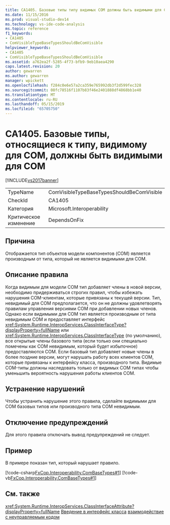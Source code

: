```yaml
---
title: CA1405. Базовые типы типу видимых COM должны быть видимыми для COM | Документация Майкрософт
ms.date: 11/15/2016
ms.prod: visual-studio-dev14
ms.technology: vs-ide-code-analysis
ms.topic: reference
f1_keywords:
- CA1405
- ComVisibleTypeBaseTypesShouldBeComVisible
helpviewer_keywords:
- CA1405
- ComVisibleTypeBaseTypesShouldBeComVisible
ms.assetid: a762ea2f-5285-4f73-bfb9-9eb10aea4290
caps.latest.revision: 20
author: gewarren
ms.author: gewarren
manager: wpickett
ms.openlocfilehash: f284c0e6e57a2ca359e765992db3f2d599fec328
ms.sourcegitcommit: 08fc78516f1107b83f46e2401888df4868bb1e40
ms.translationtype: MT
ms.contentlocale: ru-RU
ms.lasthandoff: 05/15/2019
ms.locfileid: "65705750"
---
```

# <a name="ca1405-com-visible-type-base-types-should-be-com-visible"></a>CA1405. Базовые типы, относящиеся к типу, видимому для COM, должны быть видимыми для COM
[!INCLUDE[vs2017banner](../includes/vs2017banner.md)]

|||
|-|-|
|TypeName|ComVisibleTypeBaseTypesShouldBeComVisible|
|CheckId|CA1405|
|Категория|Microsoft.Interoperability|
|Критическое изменение|DependsOnFix|

## <a name="cause"></a>Причина
 Отображается тип объектов модели компонентов (COM) является производным от типа, который не является видимыми для COM.

## <a name="rule-description"></a>Описание правила
 Когда видимым для модели COM тип добавляет члены в новой версии, необходимо придерживаться строгих правил, чтобы избежать нарушения COM-клиентам, которые привязаны к текущей версии. Тип, невидимый для COM предполагается, что он не должны удовлетворять правилам управления версиями COM при добавлении новых членов. Однако если видимыми для COM тип является производным от типа невидимым COM и предоставляет интерфейс <xref:System.Runtime.InteropServices.ClassInterfaceType?displayProperty=fullName> или <xref:System.Runtime.InteropServices.ClassInterfaceType> (по умолчанию), все открытые члены базового типа (если только они специально помечены как COM невидимым, который будет избыточное) предоставляются COM. Если базовый тип добавляет новые члены в более поздние версии, могут нарушать работу всех клиентов COM, которые привязаны к интерфейсу класса, производного типа. Видимые COM-типы должны наследовать только от видимых COM типах чтобы уменьшить вероятность нарушения работы клиентов COM.

## <a name="how-to-fix-violations"></a>Устранение нарушений
 Чтобы устранить нарушение этого правила, сделайте видимыми для COM базовых типов или производного типа COM невидимым.

## <a name="when-to-suppress-warnings"></a>Отключение предупреждений
 Для этого правила отключать вывод предупреждений не следует.

## <a name="example"></a>Пример
 В примере показан тип, который нарушает правило.

 [!code-csharp[FxCop.Interoperability.ComBaseTypes#1](../snippets/csharp/VS_Snippets_CodeAnalysis/FxCop.Interoperability.ComBaseTypes/cs/FxCop.Interoperability.ComBaseTypes.cs#1)]
 [!code-vb[FxCop.Interoperability.ComBaseTypes#1](../snippets/visualbasic/VS_Snippets_CodeAnalysis/FxCop.Interoperability.ComBaseTypes/vb/FxCop.Interoperability.ComBaseTypes.vb#1)]

## <a name="see-also"></a>См. также
 <xref:System.Runtime.InteropServices.ClassInterfaceAttribute?displayProperty=fullName> [Введение в интерфейс класса](https://msdn.microsoft.com/733c0dd2-12e5-46e6-8de1-39d5b25df024) [взаимодействие с неуправляемым кодом](https://msdn.microsoft.com/library/ccb68ce7-b0e9-4ffb-839d-03b1cd2c1258)
